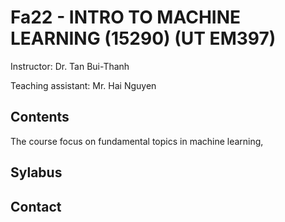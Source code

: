 # Fa22 - INTRO TO MACHINE LEARNING (15290) (UT EM397)

<!-- This repo contains executable course notes and slides for the Applied ML course at Cornell and Cornell Tech.

<a href="http://www.youtube.com/watch?feature=player_embedded&v=vcE9WGbi4QY
" target="_blank"><img src="http://img.youtube.com/vi/vcE9WGbi4QY/2.jpg"
width="240" height="180" border="10" /></a>

These materials accompany a set of Youtube [lecture videos](https://www.youtube.com/watch?v=vcE9WGbi4QY&list=PL2UML_KCiC0UlY7iCQDSiGDMovaupqc83) from the Fall 2020 edition of the course. -->

Instructor: Dr. Tan Bui-Thanh

Teaching assistant: Mr. Hai Nguyen
## Contents

The course focus on fundamental topics in machine learning,

## Sylabus


## Contact


